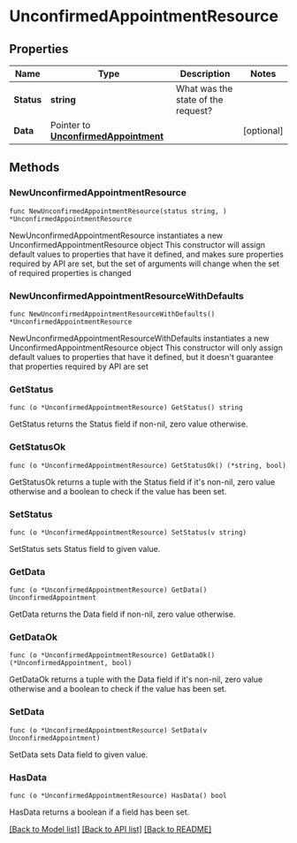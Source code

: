 # UnconfirmedAppointmentResource

## Properties

Name | Type | Description | Notes
------------ | ------------- | ------------- | -------------
**Status** | **string** | What was the state of the request? | 
**Data** | Pointer to [**UnconfirmedAppointment**](UnconfirmedAppointment.md) |  | [optional] 

## Methods

### NewUnconfirmedAppointmentResource

`func NewUnconfirmedAppointmentResource(status string, ) *UnconfirmedAppointmentResource`

NewUnconfirmedAppointmentResource instantiates a new UnconfirmedAppointmentResource object
This constructor will assign default values to properties that have it defined,
and makes sure properties required by API are set, but the set of arguments
will change when the set of required properties is changed

### NewUnconfirmedAppointmentResourceWithDefaults

`func NewUnconfirmedAppointmentResourceWithDefaults() *UnconfirmedAppointmentResource`

NewUnconfirmedAppointmentResourceWithDefaults instantiates a new UnconfirmedAppointmentResource object
This constructor will only assign default values to properties that have it defined,
but it doesn't guarantee that properties required by API are set

### GetStatus

`func (o *UnconfirmedAppointmentResource) GetStatus() string`

GetStatus returns the Status field if non-nil, zero value otherwise.

### GetStatusOk

`func (o *UnconfirmedAppointmentResource) GetStatusOk() (*string, bool)`

GetStatusOk returns a tuple with the Status field if it's non-nil, zero value otherwise
and a boolean to check if the value has been set.

### SetStatus

`func (o *UnconfirmedAppointmentResource) SetStatus(v string)`

SetStatus sets Status field to given value.


### GetData

`func (o *UnconfirmedAppointmentResource) GetData() UnconfirmedAppointment`

GetData returns the Data field if non-nil, zero value otherwise.

### GetDataOk

`func (o *UnconfirmedAppointmentResource) GetDataOk() (*UnconfirmedAppointment, bool)`

GetDataOk returns a tuple with the Data field if it's non-nil, zero value otherwise
and a boolean to check if the value has been set.

### SetData

`func (o *UnconfirmedAppointmentResource) SetData(v UnconfirmedAppointment)`

SetData sets Data field to given value.

### HasData

`func (o *UnconfirmedAppointmentResource) HasData() bool`

HasData returns a boolean if a field has been set.


[[Back to Model list]](../README.md#documentation-for-models) [[Back to API list]](../README.md#documentation-for-api-endpoints) [[Back to README]](../README.md)


